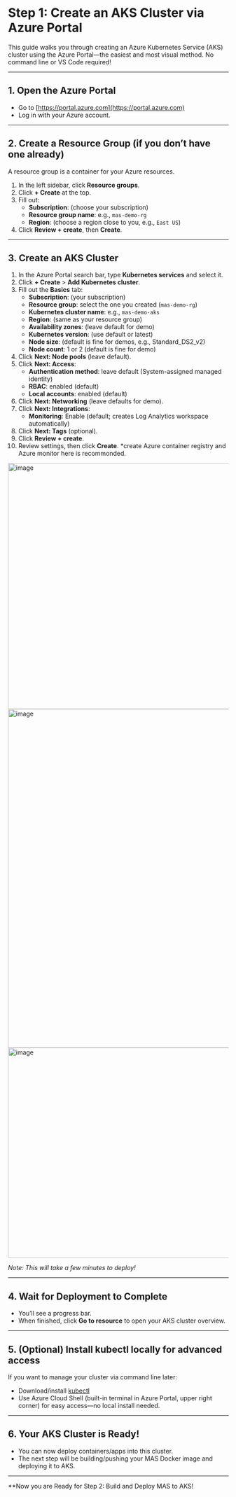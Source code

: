 # Step 1: Create an AKS Cluster via Azure Portal

This guide walks you through creating an Azure Kubernetes Service (AKS) cluster using the Azure Portal—the easiest and most visual method. No command line or VS Code required!

---

## 1. Open the Azure Portal
- Go to [https://portal.azure.com](https://portal.azure.com)
- Log in with your Azure account.

---

## 2. Create a Resource Group (if you don’t have one already)
A resource group is a container for your Azure resources.

1. In the left sidebar, click **Resource groups**.
2. Click **+ Create** at the top.
3. Fill out:
   - **Subscription**: (choose your subscription)
   - **Resource group name**: e.g., `mas-demo-rg`
   - **Region**: (choose a region close to you, e.g., `East US`)
4. Click **Review + create**, then **Create**.

---

## 3. Create an AKS Cluster

1. In the Azure Portal search bar, type **Kubernetes services** and select it.
2. Click **+ Create** > **Add Kubernetes cluster**.
3. Fill out the **Basics** tab:
   - **Subscription**: (your subscription)
   - **Resource group**: select the one you created (`mas-demo-rg`)
   - **Kubernetes cluster name**: e.g., `mas-demo-aks`
   - **Region**: (same as your resource group)
   - **Availability zones**: (leave default for demo)
   - **Kubernetes version**: (use default or latest)
   - **Node size**: (default is fine for demos, e.g., Standard_DS2_v2)
   - **Node count**: 1 or 2 (default is fine for demo)
4. Click **Next: Node pools** (leave default).
5. Click **Next: Access**:
   - **Authentication method**: leave default (System-assigned managed identity)
   - **RBAC**: enabled (default)
   - **Local accounts**: enabled (default)
6. Click **Next: Networking** (leave defaults for demo).
7. Click **Next: Integrations**:
   - **Monitoring**: Enable (default; creates Log Analytics workspace automatically)
8. Click **Next: Tags** (optional).
9. Click **Review + create**.
10. Review settings, then click **Create**.
*create Azure container registry and Azure monitor here is recommonded.
<img width="1416" height="562" alt="image" src="https://github.com/user-attachments/assets/b924db1f-f639-4039-aa57-c31ce3dea263" />
<img width="1040" height="774" alt="image" src="https://github.com/user-attachments/assets/0854228f-4027-40b8-b516-227fc48bcae8" />
<img width="926" height="480" alt="image" src="https://github.com/user-attachments/assets/39fc6c74-0e80-4955-85f4-74cec7ef0bcf" />


*Note: This will take a few minutes to deploy!*

---

## 4. Wait for Deployment to Complete

- You’ll see a progress bar.
- When finished, click **Go to resource** to open your AKS cluster overview.

---

## 5. (Optional) Install kubectl locally for advanced access

If you want to manage your cluster via command line later:
- Download/install [kubectl](https://kubernetes.io/docs/tasks/tools/install-kubectl/)
- Use Azure Cloud Shell (built-in terminal in Azure Portal, upper right corner) for easy access—no local install needed.

---

## 6. Your AKS Cluster is Ready!

- You can now deploy containers/apps into this cluster.
- The next step will be building/pushing your MAS Docker image and deploying it to AKS.

---

**Now you are Ready for Step 2: Build and Deploy MAS to AKS!
